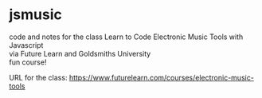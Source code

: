 # jsmusic  
code and notes for the class Learn to Code Electronic Music Tools with Javascript  
via Future Learn and Goldsmiths University  
fun course!

URL for the class: https://www.futurelearn.com/courses/electronic-music-tools
